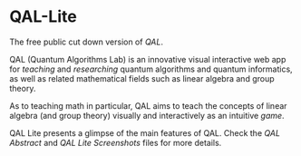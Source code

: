 # QAL-Lite
The free public cut down version of *QAL*.

QAL (Quantum Algorithms Lab) is an innovative visual interactive web app for *teaching* and *researching* quantum algorithms and quantum informatics, as well as related mathematical fields such as linear algebra and group theory.

As to teaching math in particular, QAL aims to teach the concepts of linear algebra (and group theory) visually and interactively as an intuitive *game*.

QAL Lite presents a glimpse of the main features of QAL.  Check the *QAL Abstract* and *QAL Lite Screenshots* files for more details.

